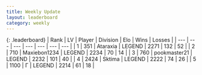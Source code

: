 ```yaml
---
title: Weekly Update
layout: leaderboard
category: weekly
---
```


{: .leaderboard}
| Rank | LV | Player | Division | Elo | Wins | Losses |
| --- | --- | --- | --- | --- | --- | --- |
| <span data-change="2">1</span> | 351 | <span title="ID: 745153">Ataraxia</span> | LEGEND | <span data-change="66">2271</span> | <span data-change="28">132</span> | <span data-change="6">52</span> |
| <span data-change="-1">2</span> | 710 | <span title="ID: 410122">Maxiebon1234</span> | LEGEND | <span data-change="-30">2234</span> | <span data-change="3">70</span> | <span data-change="3">14</span> |
| <span data-change="13">3</span> | 760 | <span title="ID: 652474">pookmaster21</span> | LEGEND | <span data-change="152">2232</span> | <span data-change="30">101</span> | <span data-change="7">40</span> |
| <span data-change="-2">4</span> | 2424 | <span title="ID: 353063">Sktima</span> | LEGEND | <span data-change="16">2222</span> | <span data-change="25">74</span> | <span data-change="8">26</span> |
| <span data-change="1">5</span> | 1100 | <span title="ID: 512212">Г</span> | LEGEND | <span data-change="58">2214</span> | <span data-change="13">61</span> | <span data-change="3">18</span> |